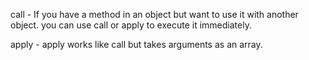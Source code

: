 call - 
If you have a method in an object but want to use it with another object.
you can use call or apply to execute it immediately.

apply -
apply works like call but takes arguments as an array.
